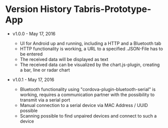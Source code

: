 # Version History Tabris-Prototype-App #

* v1.0.0 - May 17, 2016
	* UI for Android up and running, including a HTTP and a Bluetooth tab
	* HTTP functionality is working, a URL to a specified .JSON-File has to be entered
	* The received data will be displayed as text
	* The received data can be visualized by the chart.js-plugin, creating a bar, line or radar chart
	
* v1.0.1 - May 17, 2016
	* Bluetooth functionality using "cordova-plugin-bluetooth-serial" is working, requires a communication partner with the possibility to transmit via a serial port
	* Manual connection to a serial device via MAC Address / UUID possible
	* Scanning possible to find unpaired devices and connect to such a device
	

